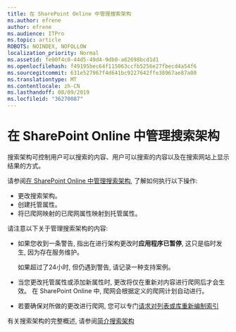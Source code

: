 ```yaml
---
title: 在 SharePoint Online 中管理搜索架构
ms.author: efrene
author: efrene
ms.audience: ITPro
ms.topic: article
ROBOTS: NOINDEX, NOFOLLOW
localization_priority: Normal
ms.assetid: fe00f4c0-44d5-49d4-9db0-a62698bcd1d1
ms.openlocfilehash: f49195bec64f115063ccfb5256e27fbecd4a54f6
ms.sourcegitcommit: 631e527967f4d641bc9227642ffe38967ae87a00
ms.translationtype: MT
ms.contentlocale: zh-CN
ms.lasthandoff: 08/09/2019
ms.locfileid: "36270087"
---
```

# <a name="manage-search-schema-in-sharepoint-online"></a>在 SharePoint Online 中管理搜索架构

搜索架构可控制用户可以搜索的内容、用户可以搜索的内容以及在搜索网站上显示结果的方式。 

请参阅[在 SharePoint Online 中管理搜索架构](https://docs.microsoft.com/sharepoint/manage-search-schema), 了解如何执行以下操作: 
- 更改搜索架构。
- 创建托管属性。
- 将已爬网映射的已爬网属性映射到托管属性。

请注意以下关于管理搜索架构的内容:

- 如果您收到一条警告, 指出在进行架构更改时**应用程序已暂停**, 这只是临时发生, 因为存在服务维护。 

    如果超过了24小时, 但仍遇到警告, 请记录一种支持案例。
- 当您更改托管属性或添加新属性时, 更改将仅在重新对内容进行爬网后才会生效。 在 SharePoint Online 中, 爬网会根据定义的爬网计划自动进行。
- 若要确保对所做的更改进行爬网, 您可以专门[请求对列表或库重新编制索引](https://docs.microsoft.com/sharepoint/manage-search-schema#request-re-indexing-of-a-document-library-or-list) 

有关搜索架构的完整概述, 请参阅[简介搜索架构](https://blogs.technet.microsoft.com/tothesharepoint/2012/11/25/introducing-search-schema-for-sharepoint-2013/) 


